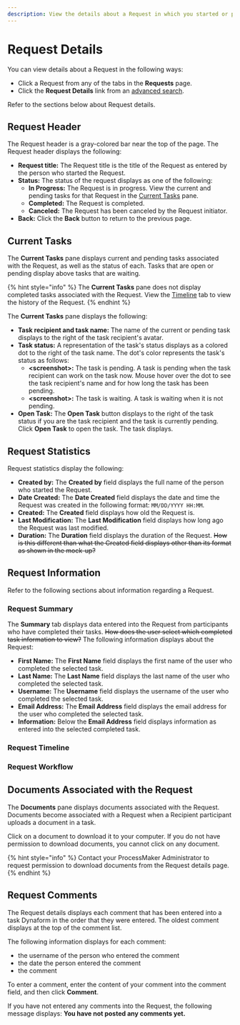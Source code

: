 ```yaml
---
description: View the details about a Request in which you started or participated.
---
```


# Request Details

You can view details about a Request in the following ways:

* Click a Request from any of the tabs in the **Requests** page.
* Click the **Request Details** link from an [advanced search](search-for-a-request.md#advanced-search).

Refer to the sections below about Request details.

## Request Header

The Request header is a gray-colored bar near the top of the page. The Request header displays the following:

* **Request title:** The Request title is the title of the Request as entered by the person who started the Request.
* **Status:** The status of the request displays as one of the following:
  * **In Progress:** The Request is in progress. View the current and pending tasks for that Request in the [Current Tasks](request-details.md#current-tasks) pane.
  * **Completed:** The Request is completed.
  * **Canceled:** The Request has been canceled by the Request initiator.
* **Back:** Click the **Back** button to return to the previous page.

## Current Tasks

The **Current Tasks** pane displays current and pending tasks associated with the Request, as well as the status of each. Tasks that are open or pending display above tasks that are waiting.

{% hint style="info" %}
The **Current Tasks** pane does not display completed tasks associated with the Request. View the [Timeline](request-details.md#request-timeline) tab to view the history of the Request.
{% endhint %}

The **Current Tasks** pane displays the following:

* **Task recipient and task name:** The name of the current or pending task displays to the right of the task recipient's avatar.
* **Task status:** A representation of the task's status displays as a colored dot to the right of the task name. The dot's color represents the task's status as follows:
  * **&lt;screenshot&gt;:** The task is pending. A task is pending when the task recipient can work on the task now. Mouse hover over the dot to see the task recipient's name and for how long the task has been pending.
  * **&lt;screenshot&gt;:** The task is waiting. A task is waiting when it is not pending.
* **Open Task:** The **Open Task** button displays to the right of the task status if you are the task recipient and the task is currently pending. Click **Open Task** to open the task. The task displays.

## Request Statistics

Request statistics display the following:

* **Created by:** The **Created by** field displays the full name of the person who started the Request.
* **Date Created:** The **Date Created** field displays the date and time the Request was created in the following format: `MM/DD/YYYY HH:MM`.
* **Created:** The **Created** field displays how old the Request is.
* **Last Modification:** The **Last Modification** field displays how long ago the Request was last modified.
* **Duration:** The **Duration** field displays the duration of the Request. ~~How is this different than what the Created field displays other than its format as shown in the mock-up?~~

## Request Information

Refer to the following sections about information regarding a Request.

### Request Summary

The **Summary** tab displays data entered into the Request from participants who have completed their tasks. ~~How does the user select which completed task information to view?~~ The following information displays about the Request:

* **First Name:** The **First Name** field displays the first name of the user who completed the selected task.
* **Last Name:** The **Last Name** field displays the last name of the user who completed the selected task.
* **Username:** The **Username** field displays the username of the user who completed the selected task.
* **Email Address:** The **Email Address** field displays the email address for the user who completed the selected task.
* **Information:** Below the **Email Address** field displays information as entered into the selected completed task.

### Request Timeline



### Request Workflow



## Documents Associated with the Request

The **Documents** pane displays documents associated with the Request. Documents become associated with a Request when a Recipient participant uploads a document in a task.

Click on a document to download it to your computer. If you do not have permission to download documents, you cannot click on any document.

{% hint style="info" %}
Contact your ProcessMaker Administrator to request permission to download documents from the Request details page.
{% endhint %}

## Request Comments

The Request details displays each comment that has been entered into a task Dynaform in the order that they were entered. The oldest comment displays at the top of the comment list.

The following information displays for each comment:

* the username of the person who entered the comment
* the date the person entered the comment
* the comment

To enter a comment, enter the content of your comment into the comment field, and then click **Comment**.

If you have not entered any comments into the Request, the following message displays: **You have not posted any comments yet.**

